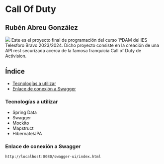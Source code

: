 # Call Of Duty
## Rubén Abreu González
<img src="img/logo-anteproyecto.avif">
Este es el proyecto final de programación del curso 1ºDAM del IES Telesforo Bravo 2023/2024.
Dicho proyecto consiste en la creación de una API rest securizada acerca de la famosa franquicia Call of Duty de Activision.

## Índice
- [Tecnologías a utilizar](#tecnologías-a-utilizar)
- [Enlace de conexión a Swagger](#enlace-de-conexión-a-swagger)

### Tecnologías a utilizar
- Spring Data
- Swagger
- Mockito
- Mapstruct
- Hibernate/JPA

### Enlace de conexión a Swagger
```code
http://localhost:8080/swagger-ui/index.html
```
